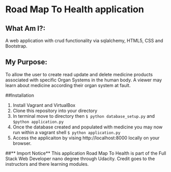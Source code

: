 # Road Map To Health application

## What Am I?:
A web application with crud functionality via sqlalchemy, HTML5, CSS and Bootstrap.

## My Purpose:
To allow the user to create read update and delete medicine products associated with specific Organ Systems in the human body. A viewer may learn about medicine according their organ system at fault.


##Installation

1. Install Vagrant and VirtualBox  
2. Clone this repository into your directory
3. In terminal move to directory then `$ python database_setup.py` and `$python application.py`
4. Once the database created and populated with medicine you may now run  within a vagrant shell `$ python application.py`
5. Access the applicaiton by vising http://localhost:8000 locally on your browser.

##** Import Notice**
This application Road Map To Health is part of the Full Stack Web Developer nano degree through Udacity. Credit goes to the instructors and there learning modules.
